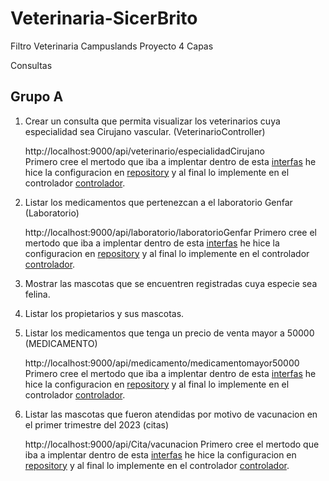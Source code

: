 # Veterinaria-SicerBrito
Filtro Veterinaria Campuslands Proyecto 4 Capas


Consultas 
## Grupo A

1. Crear un consulta que permita visualizar los veterinarios cuya especialidad sea Cirujano vascular. (VeterinarioController) 

    http://localhost:9000/api/veterinario/especialidadCirujano  
    Primero cree el mertodo que iba a implentar dentro de esta [interfas](BackEnd/Dominio/Interfaces/IVeterinario.cs) he hice la configuracion en [repository](BackEnd/Aplicacion/Repository/VeterinarioRepository.cs) y al final lo implemente en el controlador [controlador](BackEnd/API/Controllers/VeterinarioController.cs). 

    

2. Listar los medicamentos que pertenezcan a el laboratorio Genfar (Laboratorio)

    http://localhost:9000/api/laboratorio/laboratorioGenfar
    Primero cree el mertodo que iba a implentar dentro de esta [interfas](BackEnd/Dominio/Interfaces/ILaboratorio.cs) he hice la configuracion en [repository](BackEnd/Aplicacion/Repository/VeterinarioRepository.cs) y al final lo implemente en el controlador [controlador](BackEnd/API/Controllers/LaboratorioController.cs). 


3. Mostrar las mascotas que se encuentren registradas cuya especie sea felina.

4. Listar los propietarios y sus mascotas.


5. Listar los medicamentos que tenga un precio de venta mayor a 50000 (MEDICAMENTO)
 
    http://localhost:9000/api/medicamento/medicamentomayor50000
    Primero cree el mertodo que iba a implentar dentro de esta [interfas](BackEnd/Dominio/Interfaces/IMedicamento.cs) he hice la configuracion en [repository](BackEnd/Aplicacion/Repository/MedicamentoRepository.cs) y al final lo implemente en el controlador [controlador](BackEnd/API/Controllers/MedicamentoController.cs). 


6. Listar las mascotas que fueron atendidas por motivo de vacunacion en el primer trimestre del 2023 (citas)

    http://localhost:9000/api/Cita/vacunacion
    Primero cree el mertodo que iba a implentar dentro de esta [interfas](BackEnd/Dominio/Interfaces/ICita.cs) he hice la configuracion en [repository](BackEnd/Aplicacion/Repository/CitaRepository.cs.cs) y al final lo implemente en el controlador [controlador](BackEnd/API/Controllers/CitaController.cs.cs). 




